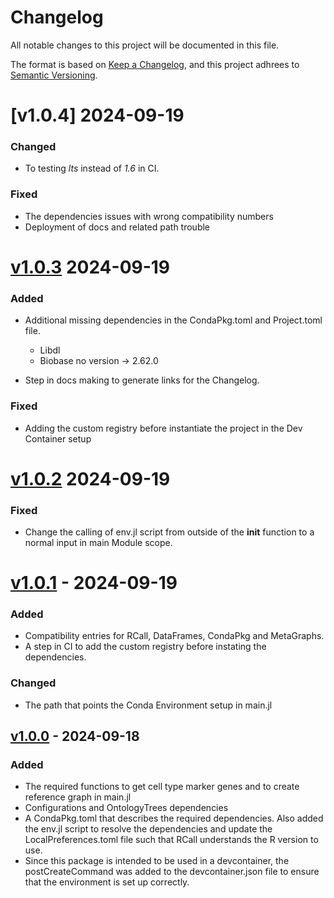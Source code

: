 # Changelog

All notable changes to this project will be documented in this file.

The format is based on [Keep a Changelog](https://keepachangelog.com/en/1.1.0/),
and this project adhrees to [Semantic Versioning](https://semver.org/spec/v2.0.0.html).

# [v1.0.4] 2024-09-19

### Changed
- To testing *lts* instead of *1.6* in CI. 

### Fixed
- The dependencies issues with wrong compatibility numbers 
- Deployment of docs and related path trouble

# [v1.0.3] 2024-09-19

### Added
- Additional missing dependencies in the CondaPkg.toml and Project.toml file. 
    - Libdl 
    - Biobase no version -> 2.62.0

- Step in docs making to generate links for the Changelog.

### Fixed 
- Adding the custom registry before instantiate the project in the Dev Container setup


# [v1.0.2] 2024-09-19
### Fixed
- Change the calling of env.jl script from outside of the __init__ function to a normal input in main Module scope. 

# [v1.0.1] - 2024-09-19
### Added
- Compatibility entries for RCall, DataFrames, CondaPkg and MetaGraphs. 
- A step in CI to add the custom registry before instating the dependencies.

### Changed
- The path that points the Conda Environment setup in main.jl


## [v1.0.0] - 2024-09-18
### Added
- The required functions to get cell type marker genes and to create reference graph in main.jl
- Configurations and OntologyTrees dependencies
- A CondaPkg.toml that describes the required dependencies. Also added the env.jl script to resolve the dependencies and update the LocalPreferences.toml file such that RCall understands the R version to use.
- Since this package is intended to be used in a devcontainer, the postCreateCommand was added to the devcontainer.json file to ensure that the environment is set up correctly.


<!-- Links generated by Changelog.jl -->

[v1.0.0]: https://github.com/damourChris/GNNCellTypeReferenceGraph.jl/releases/tag/v1.0.0
[v1.0.1]: https://github.com/damourChris/GNNCellTypeReferenceGraph.jl/releases/tag/v1.0.1
[v1.0.2]: https://github.com/damourChris/GNNCellTypeReferenceGraph.jl/releases/tag/v1.0.2
[v1.0.3]: https://github.com/damourChris/GNNCellTypeReferenceGraph.jl/releases/tag/v1.0.3
